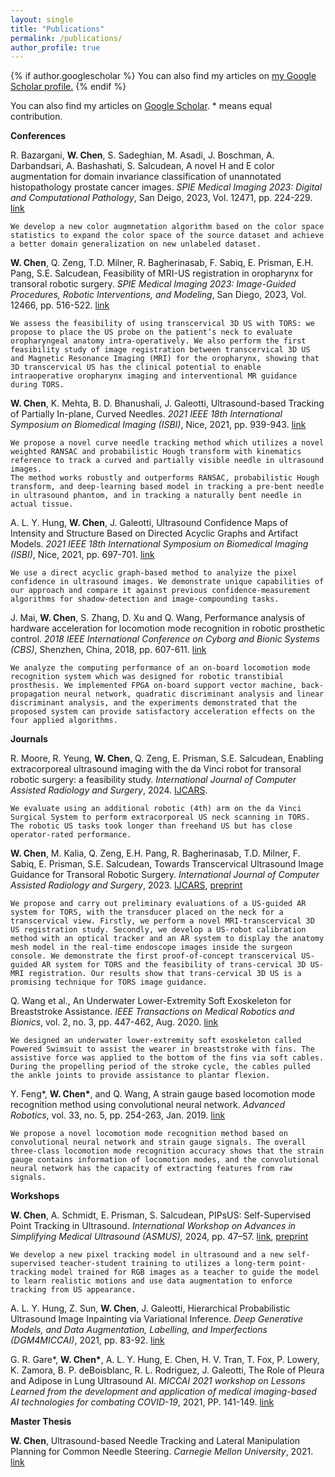 ```yaml
---
layout: single
title: "Publications"
permalink: /publications/
author_profile: true
---
```


{% if author.googlescholar %}
  You can also find my articles on <u><a href="{{author.googlescholar}}">my Google Scholar profile</a>.</u>
{% endif %}

<!-- {% include base_path %}

{% for post in site.publications reversed %}
  {% include archive-single.html %}
{% endfor %} -->

You can also find my articles on [Google Scholar](https://scholar.google.com/citations?user=jS9csA4AAAAJ&hl=en). \* means equal contribution.


<!-- **Preprints** -->

**Conferences**

 R. Bazargani, **W. Chen**, S. Sadeghian, M. Asadi, J. Boschman, A. Darbandsari, A. Bashashati, S. Salcudean, A novel H and E color augmentation for domain invariance classification of unannotated histopathology prostate cancer images. *SPIE Medical Imaging 2023: Digital and Computational Pathology*, San Deigo, 2023, Vol. 12471, pp. 224-229. [link](https://www.spiedigitallibrary.org/conference-proceedings-of-spie/12471/124710X/A-novel-H-and-E-color-augmentation-for-domain-invariance/10.1117/12.2654040.short)

    We develop a new color augmnetation algorithm based on the color space statistics to expand the color space of the source dataset and achieve a better domain generalization on new unlabeled dataset. 

**W. Chen**, Q. Zeng, T.D. Milner, R. Bagherinasab, F. Sabiq, E. Prisman, E.H. Pang, S.E. Salcudean, Feasibility of MRI-US registration in oropharynx for transoral robotic surgery. *SPIE Medical Imaging 2023: Image-Guided Procedures, Robotic Interventions, and Modeling*, San Diego, 2023, Vol. 12466, pp. 516-522. [link](https://www.spiedigitallibrary.org/conference-proceedings-of-spie/12466/1246625/Feasibility-of-MRI-US-registration-in-oropharynx-for-transoral-robotic/10.1117/12.2655032.short)

    
    We assess the feasibility of using transcervical 3D US with TORS: we propose to place the US probe on the patient’s neck to evaluate oropharyngeal anatomy intra-operatively. We also perform the first feasibility study of image registration between transcervical 3D US and Magnetic Resonance Imaging (MRI) for the oropharynx, showing that 3D transcervical US has the clinical potential to enable intraoperative oropharynx imaging and interventional MR guidance during TORS.

 **W. Chen**, K. Mehta, B. D. Bhanushali, J. Galeotti, Ultrasound-based Tracking of Partially In-plane, Curved Needles. *2021 IEEE 18th International Symposium on Biomedical Imaging (ISBI)*, Nice, 2021, pp. 939-943. [link](https://ieeexplore.ieee.org/abstract/document/9433804)

    We propose a novel curve needle tracking method which utilizes a novel weighted RANSAC and probabilistic Hough transform with kinematics reference to track a curved and partially visible needle in ultrasound images. 
    The method works robustly and outperforms RANSAC, probabilistic Hough transform, and deep-learning based model in tracking a pre-bent needle in ultrasound phantom, and in tracking a naturally bent needle in actual tissue.

A. L. Y. Hung, **W. Chen**, J. Galeotti, Ultrasound Confidence Maps of Intensity and Structure Based on Directed Acyclic Graphs and Artifact Models. *2021 IEEE 18th International Symposium on Biomedical Imaging (ISBI)*, Nice, 2021, pp. 697-701. [link](https://arxiv.org/pdf/2011.11956.pdf) 

    We use a direct acyclic graph-based method to analyize the pixel confidence in ultrasound images. We demonstrate unique capabilities of our approach and compare it against previous confidence-measurement algorithms for shadow-detection and image-compounding tasks.

J. Mai, **W. Chen**, S. Zhang, D. Xu and Q. Wang, Performance analysis of hardware acceleration for locomotion mode recognition in robotic prosthetic control. *2018 IEEE International Conference on Cyborg and Bionic Systems (CBS)*, Shenzhen, China, 2018, pp. 607-611. [link](https://ieeexplore.ieee.org/abstract/document/8612257?casa_token=4oRbYfiN1HQAAAAA:EWHcB37LQNATyO7mY_GeaKUKzDWqhqBITOBm7TEar1kNbSKVDzcb_vSNTLvw3U2PL6u_rU4)

    We analyze the computing performance of an on-board locomotion mode recognition system which was designed for robotic transtibial prosthesis. We implemented FPGA on-board support vector machine, back-propagation neural network, quadratic discriminant analysis and linear discriminant analysis, and the experiments demonstrated that the proposed system can provide satisfactory acceleration effects on the four applied algorithms.

**Journals**

R. Moore, R. Yeung, **W. Chen**, Q. Zeng, E. Prisman, S.E. Salcudean, Enabling extracorporeal ultrasound imaging with the da Vinci robot for transoral robotic surgery: a feasibility study. *International Journal of Computer Assisted Radiology and Surgery*, 2024. [IJCARS](https://link.springer.com/article/10.1007/s11548-024-03160-9).

    We evaluate using an additional robotic (4th) arm on the da Vinci Surgical System to perform extracorporeal US neck scanning in TORS. The robotic US tasks took longer than freehand US but has close operator-rated performance.

**W. Chen**, M. Kalia, Q. Zeng, E.H. Pang, R. Bagherinasab, T.D. Milner, F. Sabiq, E. Prisman, S.E. Salcudean, Towards Transcervical Ultrasound Image Guidance for Transoral Robotic Surgery. *International Journal of Computer Assisted Radiology and Surgery*, 2023. [IJCARS](https://link.springer.com/article/10.1007/s11548-023-02898-y), [preprint](https://arxiv.org/abs/2211.16544)

    We propose and carry out preliminary evaluations of a US-guided AR system for TORS, with the transducer placed on the neck for a transcervical view. Firstly, we perform a novel MRI-transcervical 3D US registration study. Secondly, we develop a US-robot calibration method with an optical tracker and an AR system to display the anatomy mesh model in the real-time endoscope images inside the surgeon console. We demonstrate the first proof-of-concept transcervical US-guided AR system for TORS and the feasibility of trans-cervical 3D US-MRI registration. Our results show that trans-cervical 3D US is a promising technique for TORS image guidance.

Q. Wang et al., An Underwater Lower-Extremity Soft Exoskeleton for Breaststroke Assistance. *IEEE Transactions on Medical Robotics and Bionics*, vol. 2, no. 3, pp. 447-462, Aug. 2020. [link](https://ieeexplore.ieee.org/document/9090211)

    We designed an underwater lower-extremity soft exoskeleton called Powered Swimsuit to assist the wearer in breaststroke with fins. The assistive force was applied to the bottom of the fins via soft cables. During the propelling period of the stroke cycle, the cables pulled the ankle joints to provide assistance to plantar flexion. 

Y. Feng\*, **W. Chen\***, and Q. Wang, A strain gauge based locomotion mode recognition method using convolutional neural network. *Advanced Robotics*, vol. 33, no. 5, pp. 254-263, Jan. 2019. [link](https://www.tandfonline.com/doi/abs/10.1080/01691864.2018.1563500)


    We propose a novel locomotion mode recognition method based on convolutional neural network and strain gauge signals. The overall three-class locomotion mode recognition accuracy shows that the strain gauge contains information of locomotion modes, and the convolutional neural network has the capacity of extracting features from raw signals.


**Workshops**

**W. Chen**, A. Schmidt, E. Prisman, S. Salcudean, PIPsUS: Self-Supervised Point Tracking in Ultrasound. *International Workshop on Advances in Simplifying Medical Ultrasound (ASMUS),* 2024, pp. 47–57. [link](https://link.springer.com/chapter/10.1007/978-3-031-73647-6_5), [preprint](https://arxiv.org/abs/2403.04969)

    We develop a new pixel tracking model in ultrasound and a new self-supervised teacher-student training to utilizes a long-term point-tracking model trained for RGB images as a teacher to guide the model to learn realistic motions and use data augmentation to enforce tracking from US appearance.

A. L. Y. Hung, Z. Sun, **W. Chen**, J. Galeotti, Hierarchical Probabilistic Ultrasound Image Inpainting via Variational Inference. *Deep Generative Models, and Data Augmentation, Labelling, and Imperfections (DGM4MICCAI)*, 2021, pp. 83-92. [link](https://link.springer.com/chapter/10.1007/978-3-030-88210-5_7)

    

G. R. Gare\*, **W. Chen\***, A. L. Y. Hung, E. Chen, H. V. Tran, T. Fox, P. Lowery, K. Zamora, B. P. deBoisblanc, R. L. Rodriguez, J. Galeotti, The Role of Pleura and Adipose in Lung Ultrasound AI. *MICCAI 2021 workshop on Lessons Learned from the development and application of medical imaging-based AI technologies for combating COVID-19*, 2021, PP. 141-149. [link](https://link.springer.com/chapter/10.1007/978-3-030-90874-4_14)


**Master Thesis**

**W. Chen**, Ultrasound-based Needle Tracking and Lateral Manipulation Planning for Common Needle Steering. *Carnegie Mellon University*, 2021. [link](https://www.ri.cmu.edu/publications/ultrasound-based-needle-tracking-and-lateral-manipulation-planning-for-common-needle-steering/)